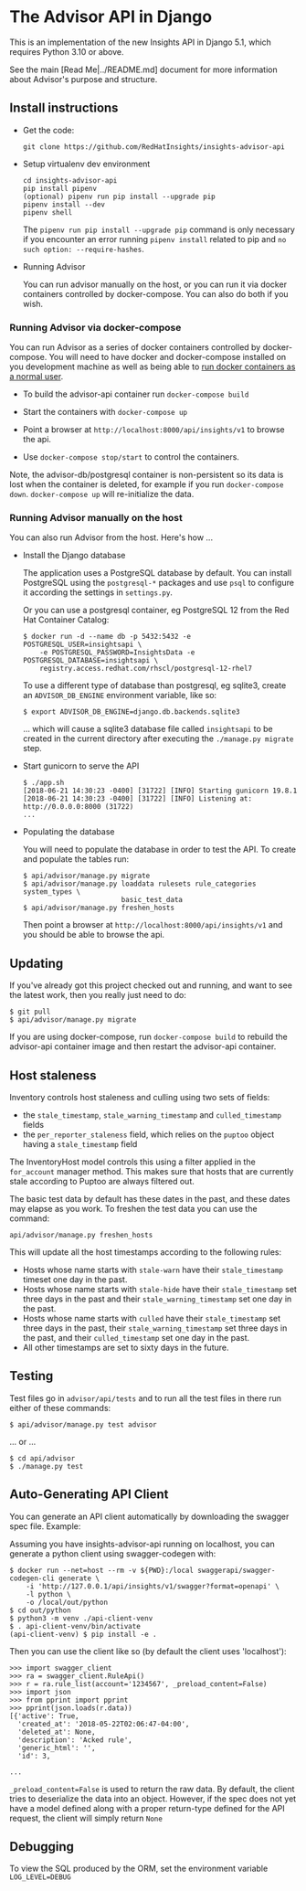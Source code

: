 The Advisor API in Django
=========================

This is an implementation of the new Insights API in Django 5.1, which
requires Python 3.10 or above.

See the main [Read Me|../README.md] document for more information about
Advisor's purpose and structure.

Install instructions
--------------------

- Get the code:

    `git clone https://github.com/RedHatInsights/insights-advisor-api`

- Setup virtualenv dev environment

    ```
    cd insights-advisor-api
    pip install pipenv
    (optional) pipenv run pip install --upgrade pip
    pipenv install --dev
    pipenv shell
    ````

    The `pipenv run pip install --upgrade pip` command is only necessary if you
    encounter an error running `pipenv install` related to pip and
    `no such option: --require-hashes`.

- Running Advisor

    You can run advisor manually on the host, or you can run it via docker
    containers controlled by docker-compose.  You can also do both if you
    wish.


### Running Advisor via docker-compose

You can run Advisor as a series of docker containers controlled by
docker-compose.  You will need to have docker and docker-compose installed on
you development machine as well as being able to [run docker containers as a
normal user](https://docs.docker.com/install/linux/linux-postinstall/).

- To build the advisor-api container run `docker-compose build`

- Start the containers with `docker-compose up`

- Point a browser at `http://localhost:8000/api/insights/v1` to browse the api.

- Use `docker-compose stop/start` to control the containers.

Note, the advisor-db/postgresql container is non-persistent so its data is
lost when the container is deleted, for example if you run `docker-compose
down`.  `docker-compose up` will re-initialize the data.


### Running Advisor manually on the host

You can also run Advisor from the host.  Here's how ...

- Install the Django database

    The application uses a PostgreSQL database by default.  You can install
    PostgreSQL using the `postgresql-*` packages and use `psql` to configure
    it according the settings in `settings.py`.

    Or you can use a postgresql container, eg PostgreSQL 12 from the Red Hat
    Container Catalog:
    ```
    $ docker run -d --name db -p 5432:5432 -e POSTGRESQL_USER=insightsapi \
        -e POSTGRESQL_PASSWORD=InsightsData -e POSTGRESQL_DATABASE=insightsapi \
        registry.access.redhat.com/rhscl/postgresql-12-rhel7
    ```

    To use a different type of database than postgresql, eg sqlite3, create an
    `ADVISOR_DB_ENGINE` environment variable, like so:
    ```
    $ export ADVISOR_DB_ENGINE=django.db.backends.sqlite3
    ```
    ... which will cause a sqlite3 database file called `insightsapi` to be
    created in the current directory after executing the `./manage.py
    migrate` step.

- Start gunicorn to serve the API

    ```
    $ ./app.sh
    [2018-06-21 14:30:23 -0400] [31722] [INFO] Starting gunicorn 19.8.1
    [2018-06-21 14:30:23 -0400] [31722] [INFO] Listening at: http://0.0.0.0:8000 (31722)
    ...
    ```

- Populating the database

    You will need to populate the database in order to test the API.  To
    create and populate the tables run:

    ```
    $ api/advisor/manage.py migrate
    $ api/advisor/manage.py loaddata rulesets rule_categories system_types \
                            basic_test_data
    $ api/advisor/manage.py freshen_hosts
    ````

    Then point a browser at `http://localhost:8000/api/insights/v1` and you
    should be able to browse the api.

Updating
--------

If you've already got this project checked out and running, and want to see
the latest work, then you really just need to do:

```
$ git pull
$ api/advisor/manage.py migrate
```

If you are using docker-compose, run `docker-compose build` to rebuild the
advisor-api container image and then restart the advisor-api container.

Host staleness
--------------

Inventory controls host staleness and culling using two sets of fields:

  * the `stale_timestamp`, `stale_warning_timestamp` and `culled_timestamp`
    fields
  * the `per_reporter_staleness` field, which relies on the `puptoo` object
    having a `stale_timestamp` field

The InventoryHost model controls this using a filter applied in the
`for_account` manager method.  This makes sure that hosts that are currently
stale according to Puptoo are always filtered out.

The basic test data by default has these dates in the past, and these dates
may elapse as you work.  To freshen the test data you can use the command:

`api/advisor/manage.py freshen_hosts`

This will update all the host timestamps according to the following rules:

  * Hosts whose name starts with `stale-warn` have their `stale_timestamp`
    timeset one day in the past.
  * Hosts whose name starts with `stale-hide` have their `stale_timestamp`
    set three days in the past and their `stale_warning_timestamp` set one
    day in the past.
  * Hosts whose name starts with `culled` have their `stale_timestamp`
    set three days in the past, their `stale_warning_timestamp` set three
    days in the past, and their `culled_timestamp` set one day in the past.
  * All other timestamps are set to sixty days in the future.

Testing
--------

Test files go in `advisor/api/tests` and to run all the test files in there run either of these commands:
```
$ api/advisor/manage.py test advisor
```
... or ...
```
$ cd api/advisor
$ ./manage.py test
```

Auto-Generating API Client
--------------------------

You can generate an API client automatically by downloading the swagger spec file. Example:

Assuming you have insights-advisor-api running on localhost, you can generate a python client using swagger-codegen with:
```
$ docker run --net=host --rm -v ${PWD}:/local swaggerapi/swagger-codegen-cli generate \
    -i 'http://127.0.0.1/api/insights/v1/swagger?format=openapi' \
    -l python \
    -o /local/out/python
$ cd out/python
$ python3 -m venv ./api-client-venv
$ . api-client-venv/bin/activate
(api-client-venv) $ pip install -e .
```

Then you can use the client like so (by default the client uses 'localhost'):
```
>>> import swagger_client
>>> ra = swagger_client.RuleApi()
>>> r = ra.rule_list(account='1234567', _preload_content=False)
>>> import json
>>> from pprint import pprint
>>> pprint(json.loads(r.data))
[{'active': True,
  'created_at': '2018-05-22T02:06:47-04:00',
  'deleted_at': None,
  'description': 'Acked rule',
  'generic_html': '',
  'id': 3,

...
```

`_preload_content=False` is used to return the raw data. By default, the
client tries to deserialize the data into an object. However, if the spec
does not yet have a model defined along with a proper return-type defined for
the API request, the client will simply return `None`

Debugging
--------------------------
To view the SQL produced by the ORM, set the environment variable `LOG_LEVEL=DEBUG`
